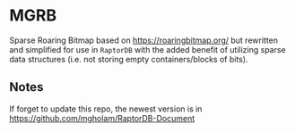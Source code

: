 # MGRB
Sparse Roaring Bitmap based on https://roaringbitmap.org/ but rewritten and simplified for use in `RaptorDB` with the added benefit of utilizing sparse data structures (i.e. not storing empty containers/blocks of bits).

## Notes
If forget to update this repo, the newest version is in https://github.com/mgholam/RaptorDB-Document
